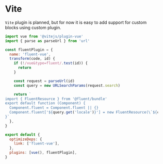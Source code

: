 # Vite

`Vite` plugin is planned, but for now it is easy to add support for custom blocks using custom plugin.

```js
import vue from '@vitejs/plugin-vue'
import { parse as parseUrl } from 'url'

const fluentPlugin = {
  name: 'fluent-vue',
  transform(code, id) {
    if (!/vue&type=fluent/.test(id)) {
      return
    }

    const request = parseUrl(id)
    const query = new URLSearchParams(request.search)

    return `
import { FluentResource } from '@fluent/bundle'
export default function (Component) {
  Component.fluent = Component.fluent || {}
  Component.fluent['${query.get('locale')}'] = new FluentResource(\`${code}\`)
}`
  },
}

export default {
  optimizeDeps: {
    link: ['fluent-vue'],
  },
  plugins: [vue(), fluentPlugin],
}
```
